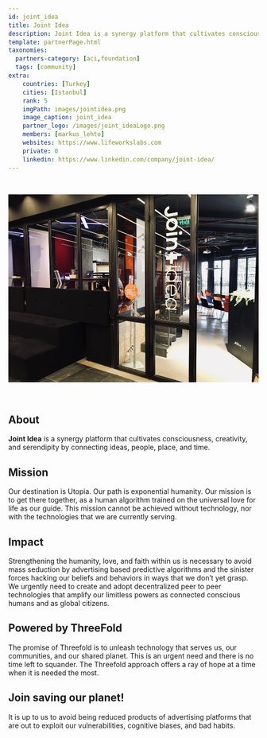 ```yaml
---
id: joint_idea
title: Joint Idea
description: Joint Idea is a synergy platform that cultivates consciousness, creativity, and serendipity by connecting ideas, people, place, and time.
template: partnerPage.html
taxonomies:
  partners-category: [aci,foundation]
  tags: [community]
extra:
    countries: [Turkey]
    cities: [Istanbul]
    rank: 5
    imgPath: images/jointidea.png
    image_caption: joint_idea
    partner_logo: /images/joint_ideaLogo.png
    members: [markus_lehto]
    websites: https://www.lifeworkslabs.com
    private: 0
    linkedin: https://www.linkedin.com/company/joint-idea/
---
```


<br/>

![jointidea](/images/jointidea2.jpg)

<br/>

## About

**Joint Idea** is a synergy platform that cultivates consciousness, creativity, and serendipity by connecting ideas, people, place, and time.

## Mission

Our destination is Utopia. Our path is exponential humanity. Our mission is to get there together, as a human algorithm trained on the universal love for life as our guide. This mission cannot be achieved without technology, nor with the technologies that we are currently serving.

## Impact

Strengthening the humanity, love, and faith within us is necessary to avoid mass seduction by advertising based predictive algorithms and the sinister forces hacking our beliefs and behaviors in ways that we don’t yet grasp. We urgently need to create and adopt decentralized peer to peer technologies that amplify our limitless powers as connected conscious humans and as global citizens.

## Powered by ThreeFold

The promise of Threefold is to unleash technology that serves us, our communities, and our shared planet. This is an urgent need and there is no time left to squander. The Threefold approach offers a ray of hope at a time when it is needed the most.

## Join saving our planet!

It is up to us to avoid being reduced products of advertising platforms that are out to exploit our vulnerabilities, cognitive biases, and bad habits. 

<!-- ## Support this project

## TFGrid Solution

### Roadmap 

TODO: Add People? -->